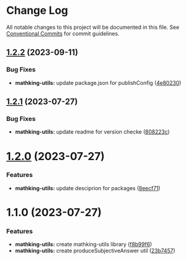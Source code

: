 # Change Log

All notable changes to this project will be documented in this file.
See [Conventional Commits](https://conventionalcommits.org) for commit guidelines.

## [1.2.2](https://github.com/weareteamturing/bombe/compare/@teamturing/mathking-utils@1.2.1...@teamturing/mathking-utils@1.2.2) (2023-09-11)

### Bug Fixes

- **mathking-utils:** update package.json for publishConfig ([4e80230](https://github.com/weareteamturing/bombe/commit/4e80230235c6a1db16d0505ade261cd45582590d))

## [1.2.1](https://github.com/weareteamturing/bombe/compare/@teamturing/mathking-utils@1.2.0...@teamturing/mathking-utils@1.2.1) (2023-07-27)

### Bug Fixes

- **mathking-utils:** update readme for version checke ([808223c](https://github.com/weareteamturing/bombe/commit/808223c5f6db90f82be18dbb445082ce14b90d19))

# [1.2.0](https://github.com/weareteamturing/bombe/compare/@teamturing/mathking-utils@1.1.0...@teamturing/mathking-utils@1.2.0) (2023-07-27)

### Features

- **mathking-utils:** update desciprion for packages ([8eecf71](https://github.com/weareteamturing/bombe/commit/8eecf71dfb0b2c9d5eec56727e95b3203047c923))

# 1.1.0 (2023-07-27)

### Features

- **mathking-utils:** create mathking-utils library ([f8b99f6](https://github.com/weareteamturing/bombe/commit/f8b99f62c7faa422bff15e9f4dc563bc353ad715))
- **mathking-utils:** create produceSubjectiveAnswer util ([23b7457](https://github.com/weareteamturing/bombe/commit/23b7457bf36fdf71ce44481aee14373885e52495))
